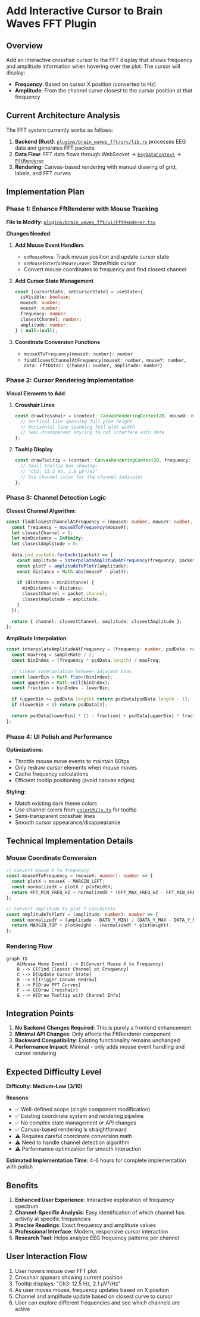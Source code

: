 # Add Interactive Cursor to Brain Waves FFT Plugin

## Overview

Add an interactive crosshair cursor to the FFT display that shows frequency and amplitude information when hovering over the plot. The cursor will display:
- **Frequency**: Based on cursor X position (converted to Hz)
- **Amplitude**: From the channel curve closest to the cursor position at that frequency

## Current Architecture Analysis

The FFT system currently works as follows:
1. **Backend (Rust)**: [`plugins/brain_waves_fft/src/lib.rs`](plugins/brain_waves_fft/src/lib.rs:1) processes EEG data and generates FFT packets
2. **Data Flow**: FFT data flows through WebSocket → [`EegDataContext`](kiosk/src/context/EegDataContext.tsx:1) → [`FftRenderer`](plugins/brain_waves_fft/ui/FftRenderer.tsx:1)
3. **Rendering**: Canvas-based rendering with manual drawing of grid, labels, and FFT curves

## Implementation Plan

### Phase 1: Enhance FftRenderer with Mouse Tracking

**File to Modify**: [`plugins/brain_waves_fft/ui/FftRenderer.tsx`](plugins/brain_waves_fft/ui/FftRenderer.tsx:1)

**Changes Needed**:

1. **Add Mouse Event Handlers**
   - `onMouseMove`: Track mouse position and update cursor state
   - `onMouseEnter`/`onMouseLeave`: Show/hide cursor
   - Convert mouse coordinates to frequency and find closest channel

2. **Add Cursor State Management**
   ```typescript
   const [cursorState, setCursorState] = useState<{
     isVisible: boolean;
     mouseX: number;
     mouseY: number;
     frequency: number;
     closestChannel: number;
     amplitude: number;
   } | null>(null);
   ```

3. **Coordinate Conversion Functions**
   - `mouseXToFrequency(mouseX: number): number`
   - `findClosestChannelAtFrequency(mouseX: number, mouseY: number, data: FftData): {channel: number, amplitude: number}`

### Phase 2: Cursor Rendering Implementation

**Visual Elements to Add**:

1. **Crosshair Lines**
   ```typescript
   const drawCrosshair = (context: CanvasRenderingContext2D, mouseX: number, mouseY: number) => {
     // Vertical line spanning full plot height
     // Horizontal line spanning full plot width
     // Semi-transparent styling to not interfere with data
   };
   ```

2. **Tooltip Display**
   ```typescript
   const drawTooltip = (context: CanvasRenderingContext2D, frequency: number, channel: number, amplitude: number) => {
     // Small tooltip box showing:
     // "Ch2: 15.2 Hz, 1.8 µV²/Hz"
     // Use channel color for the channel indicator
   };
   ```

### Phase 3: Channel Detection Logic

**Closest Channel Algorithm**:
```typescript
const findClosestChannelAtFrequency = (mouseX: number, mouseY: number, data: FftData): {channel: number, amplitude: number} => {
  const frequency = mouseXToFrequency(mouseX);
  let closestChannel = 0;
  let minDistance = Infinity;
  let closestAmplitude = 0;
  
  data.psd_packets.forEach((packet) => {
    const amplitude = interpolateAmplitudeAtFrequency(frequency, packet.psd, data.fft_config.sample_rate);
    const plotY = amplitudeToPlotY(amplitude);
    const distance = Math.abs(mouseY - plotY);
    
    if (distance < minDistance) {
      minDistance = distance;
      closestChannel = packet.channel;
      closestAmplitude = amplitude;
    }
  });
  
  return { channel: closestChannel, amplitude: closestAmplitude };
};
```

**Amplitude Interpolation**:
```typescript
const interpolateAmplitudeAtFrequency = (frequency: number, psdData: number[], sampleRate: number): number => {
  const maxFreq = sampleRate / 2;
  const binIndex = (frequency * psdData.length) / maxFreq;
  
  // Linear interpolation between adjacent bins
  const lowerBin = Math.floor(binIndex);
  const upperBin = Math.ceil(binIndex);
  const fraction = binIndex - lowerBin;
  
  if (upperBin >= psdData.length) return psdData[psdData.length - 1];
  if (lowerBin < 0) return psdData[0];
  
  return psdData[lowerBin] * (1 - fraction) + psdData[upperBin] * fraction;
};
```

### Phase 4: UI Polish and Performance

**Optimizations**:
- Throttle mouse move events to maintain 60fps
- Only redraw cursor elements when mouse moves
- Cache frequency calculations
- Efficient tooltip positioning (avoid canvas edges)

**Styling**:
- Match existing dark theme colors
- Use channel colors from [`colorUtils.ts`](kiosk/src/utils/colorUtils.ts:1) for tooltip
- Semi-transparent crosshair lines
- Smooth cursor appearance/disappearance

## Technical Implementation Details

### Mouse Coordinate Conversion
```typescript
// Convert mouse X to frequency
const mouseXToFrequency = (mouseX: number): number => {
  const plotX = mouseX - MARGIN_LEFT;
  const normalizedX = plotX / plotWidth;
  return FFT_MIN_FREQ_HZ + normalizedX * (FFT_MAX_FREQ_HZ - FFT_MIN_FREQ_HZ);
};

// Convert amplitude to plot Y coordinate
const amplitudeToPlotY = (amplitude: number): number => {
  const normalizedY = (amplitude - DATA_Y_MIN) / (DATA_Y_MAX - DATA_Y_MIN);
  return MARGIN_TOP + plotHeight - (normalizedY * plotHeight);
};
```

### Rendering Flow
```mermaid
graph TD
    A[Mouse Move Event] --> B[Convert Mouse X to Frequency]
    B --> C[Find Closest Channel at Frequency]
    C --> D[Update Cursor State]
    D --> E[Trigger Canvas Redraw]
    E --> F[Draw FFT Curves]
    F --> G[Draw Crosshair]
    G --> H[Draw Tooltip with Channel Info]
```

## Integration Points

1. **No Backend Changes Required**: This is purely a frontend enhancement
2. **Minimal API Changes**: Only affects the FftRenderer component
3. **Backward Compatibility**: Existing functionality remains unchanged
4. **Performance Impact**: Minimal - only adds mouse event handling and cursor rendering

## Expected Difficulty Level

**Difficulty: Medium-Low (3/10)**

**Reasons**:
- ✅ Well-defined scope (single component modification)
- ✅ Existing coordinate system and rendering pipeline
- ✅ No complex state management or API changes
- ✅ Canvas-based rendering is straightforward
- ⚠️ Requires careful coordinate conversion math
- ⚠️ Need to handle channel detection algorithm
- ⚠️ Performance optimization for smooth interaction

**Estimated Implementation Time**: 4-6 hours for complete implementation with polish

## Benefits

1. **Enhanced User Experience**: Interactive exploration of frequency spectrum
2. **Channel-Specific Analysis**: Easy identification of which channel has activity at specific frequencies
3. **Precise Readings**: Exact frequency and amplitude values
4. **Professional Interface**: Modern, responsive cursor interaction
5. **Research Tool**: Helps analyze EEG frequency patterns per channel

## User Interaction Flow

1. User hovers mouse over FFT plot
2. Crosshair appears showing current position
3. Tooltip displays: "Ch3: 12.5 Hz, 2.1 µV²/Hz"
4. As user moves mouse, frequency updates based on X position
5. Channel and amplitude update based on closest curve to cursor
6. User can explore different frequencies and see which channels are active